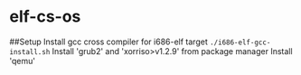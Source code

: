# elf-cs-os
##Setup
Install gcc cross compiler for i686-elf target
`./i686-elf-gcc-install.sh`
Install 'grub2' and 'xorriso>v1.2.9' from package manager
Install 'qemu'

